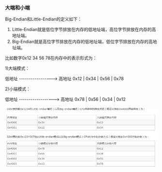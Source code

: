 ### 大端和小端
Big-Endian和Little-Endian的定义如下：
1) Little-Endian就是低位字节排放在内存的低地址端，高位字节排放在内存的高地址端。
2) Big-Endian就是高位字节排放在内存的低地址端，低位字节排放在内存的高地址端。

比如数字0x12 34 56 78在内存中的表示形式为：

1)大端模式：

低地址 -----------------> 高地址
0x12  |  0x34  |  0x56  |  0x78

2)小端模式：

低地址 ------------------> 高地址
0x78  |  0x56  |  0x34  |  0x12

![](img/字节序/2019-02-09-14-20-27.png)